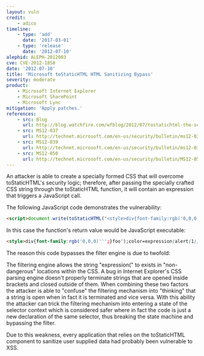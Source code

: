 ```yaml
---
layout: vuln
credit:
    - adico
timeline:
    - type: 'add'
      date: '2017-03-01'
    - type: 'release'
      date: '2012-07-10' 
alephid: ALEPH-2012003
cve: CVE-2012-1858
date: '2012-07-10'
title: 'Microsoft toStaticHTML HTML Sanitizing Bypass'
severity: moderate
product:
    - Microsoft Internet Explorer
    - Microsoft SharePoint
    - Microsoft Lync
mitigation: 'Apply patches.'
references:
    - src: Blog
      url: http://blog.watchfire.com/wfblog/2012/07/tostatichtml-the-second-encounter-cve-2012-1858-html-sanitizing-information-disclosure-introduction-t.html
    - src: MS12-037
      url: http://technet.microsoft.com/en-us/security/bulletin/ms12-037
    - src: MS12-039
      url: http://technet.microsoft.com/en-us/security/bulletin/ms12-039
    - src: MS12-050
      url: http://technet.microsoft.com/en-us/security/bulletin/MS12-050
---
```

An attacker is able to create a specially formed CSS that will overcome toStaticHTML's security logic; therefore, after passing the specially crafted CSS string through the toStaticHTML function, it will contain an expression that triggers a JavaScript call.

The following JavaScript code demonstrates the vulnerability:
```html
<script>document.write(toStaticHTML("<style>div{font-family:rgb('0,0,0)'''}foo');color=expression(alert(1));{}</style><div>POC</div>"))</script>
```

In this case the function's return value would be JavaScript executable:
```html
<style>div{font-family:rgb('0,0,0)''';}foo');color=expression(alert(1));{;}</style><div>POC</div>
```
 
The reason this code bypasses the filter engine is due to twofold:

The filtering engine allows the string "expression(" to exists in "non-dangerous" locations within the CSS.
A bug in Internet Explorer's CSS parsing engine doesn't properly terminate strings that are opened inside brackets and closed outside of them.
When combining these two factors the attacker is able to "confuse" the filtering mechanism into "thinking" that a string is open when in fact it is terminated and vice versa. With this ability the attacker can trick the filtering mechanism into entering a state of the selector context which is considered safer where in fact the code is just a new declaration of the same selector, thus breaking the state machine and bypassing the filter.

Due to this weakness, every application that relies on the toStaticHTML component to sanitize user supplied data had probably been vulnerable to XSS.
